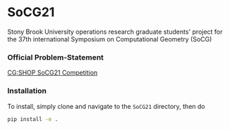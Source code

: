 # SoCG21
Stony Brook University operations research graduate students' project for the 37th international Symposium on Computational Geometry (SoCG)

### Official Problem-Statement
[CG:SHOP SoCG21 Competition](https://cgshop.ibr.cs.tu-bs.de/competition/cg-shop-2021/#problem-description)

### Installation
To install, simply clone and navigate to the `SoCG21` directory, then do
```bash
pip install -e .
```
